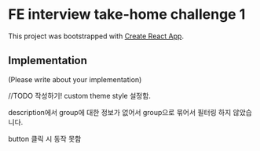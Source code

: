 # FE interview take-home challenge 1

This project was bootstrapped with [Create React App](https://github.com/facebook/create-react-app).

## Implementation

(Please write about your implementation)

//TODO 작성하기!
custom theme style 설정함.

description에서 group에 대한 정보가 없어서 group으로 묶어서 필터링 하지 않았습니다.

button 클릭 시 동작 못함
